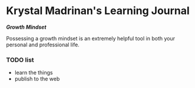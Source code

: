 # Krystal Madrinan's Learning Journal

***Growth Mindset***

Possessing a growth mindset is an extremely helpful tool in both your personal and professional life.

### TODO list
- learn the things
- publish to the web
